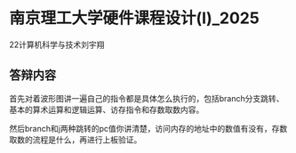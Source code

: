 # 南京理工大学硬件课程设计(I)_2025

22计算机科学与技术刘宇翔

## 答辩内容

首先对着波形图讲一遍自己的指令都是具体怎么执行的，包括branch分支跳转、基本的算术运算和逻辑运算、访存指令和存数取数内容。

然后branch和j两种跳转的pc值你讲清楚，访问内存的地址中的数值有没有，存数取数的流程是什么，再进行上板验证。
